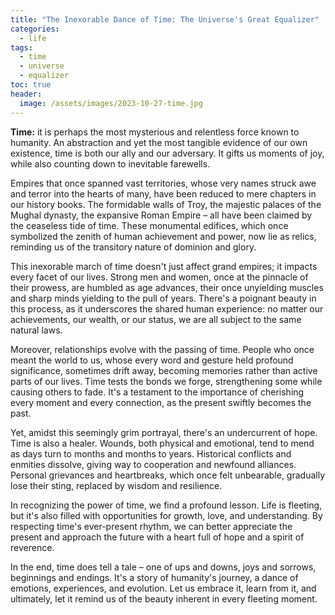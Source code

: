 ```yaml
---
title: "The Inexorable Dance of Time: The Universe's Great Equalizer"
categories:
  - life
tags:
  - time
  - universe
  - equalizer
toc: true
header:
  image: /assets/images/2023-10-27-time.jpg
---
```


**Time:** it is perhaps the most mysterious and relentless force known to humanity. An abstraction and yet the most tangible evidence of our own existence, time is both our ally and our adversary. It gifts us moments of joy, while also counting down to inevitable farewells.

Empires that once spanned vast territories, whose very names struck awe and terror into the hearts of many, have been reduced to mere chapters in our history books. The formidable walls of Troy, the majestic palaces of the Mughal dynasty, the expansive Roman Empire – all have been claimed by the ceaseless tide of time. These monumental edifices, which once symbolized the zenith of human achievement and power, now lie as relics, reminding us of the transitory nature of dominion and glory.

This inexorable march of time doesn't just affect grand empires; it impacts every facet of our lives. Strong men and women, once at the pinnacle of their prowess, are humbled as age advances, their once unyielding muscles and sharp minds yielding to the pull of years. There's a poignant beauty in this process, as it underscores the shared human experience: no matter our achievements, our wealth, or our status, we are all subject to the same natural laws.

Moreover, relationships evolve with the passing of time. People who once meant the world to us, whose every word and gesture held profound significance, sometimes drift away, becoming memories rather than active parts of our lives. Time tests the bonds we forge, strengthening some while causing others to fade. It's a testament to the importance of cherishing every moment and every connection, as the present swiftly becomes the past.

Yet, amidst this seemingly grim portrayal, there's an undercurrent of hope. Time is also a healer. Wounds, both physical and emotional, tend to mend as days turn to months and months to years. Historical conflicts and enmities dissolve, giving way to cooperation and newfound alliances. Personal grievances and heartbreaks, which once felt unbearable, gradually lose their sting, replaced by wisdom and resilience.

In recognizing the power of time, we find a profound lesson. Life is fleeting, but it's also filled with opportunities for growth, love, and understanding. By respecting time's ever-present rhythm, we can better appreciate the present and approach the future with a heart full of hope and a spirit of reverence.

In the end, time does tell a tale – one of ups and downs, joys and sorrows, beginnings and endings. It's a story of humanity's journey, a dance of emotions, experiences, and evolution. Let us embrace it, learn from it, and ultimately, let it remind us of the beauty inherent in every fleeting moment.
